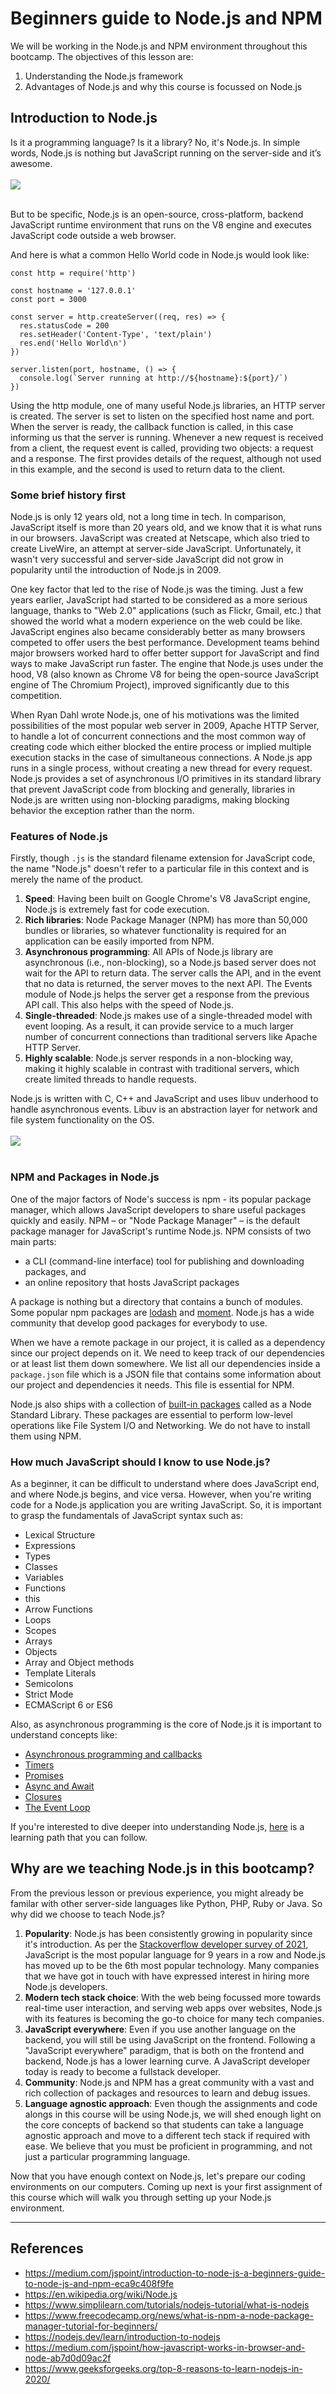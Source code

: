 # Beginners guide to Node.js and NPM
We will be working in the Node.js and NPM environment throughout this bootcamp. The objectives of this lesson are:
1. Understanding the Node.js framework
2. Advantages of Node.js and why this course is focussed on Node.js

## Introduction to Node.js
Is it a programming language? Is it a library? No, it's Node.js. In simple words, Node.js is nothing but JavaScript running on the server-side and it’s awesome.<br/><br/><img src="https://drive.google.com/uc?export=view&id=1oaHgcGKcrKbW6G-gFsncV95WhVmc40M7"><br/><br/>

But to be specific, Node.js is an open-source, cross-platform, backend JavaScript runtime environment that runs on the V8 engine and executes JavaScript code outside a web browser.

And here is what a common Hello World code in Node.js would look like:

```
const http = require('http')

const hostname = '127.0.0.1'
const port = 3000

const server = http.createServer((req, res) => {
  res.statusCode = 200
  res.setHeader('Content-Type', 'text/plain')
  res.end('Hello World\n')
})

server.listen(port, hostname, () => {
  console.log(`Server running at http://${hostname}:${port}/`)
})
```

Using the http module, one of many useful Node.js libraries, an HTTP server is created. The server is set to listen on the specified host name and port. When the server is ready, the callback function is called, in this case informing us that the server is running. Whenever a new request is received from a client, the request event is called, providing two objects: a request and a response. The first provides details of the request, although not used in this example, and the second is used to return data to the client.

### Some brief history first
Node.js is only 12 years old, not a long time in tech. In comparison, JavaScript itself is more than 20 years old, and we know that it is what runs in our browsers. JavaScript was created at Netscape, which also tried to create LiveWire, an attempt at server-side JavaScript. Unfortunately, it wasn't very successful and server-side JavaScript did not grow in popularity until the introduction of Node.js in 2009.

One key factor that led to the rise of Node.js was the timing. Just a few years earlier, JavaScript had started to be considered as a more serious language, thanks to "Web 2.0" applications (such as Flickr, Gmail, etc.) that showed the world what a modern experience on the web could be like. JavaScript engines also became considerably better as many browsers competed to offer users the best performance. Development teams behind major browsers worked hard to offer better support for JavaScript and find ways to make JavaScript run faster. The engine that Node.js uses under the hood, V8 (also known as Chrome V8 for being the open-source JavaScript engine of The Chromium Project), improved significantly due to this competition.

When Ryan Dahl wrote Node.js, one of his motivations was the limited possibilities of the most popular web server in 2009, Apache HTTP Server, to handle a lot of concurrent connections and the most common way of creating code which either blocked the entire process or implied multiple execution stacks in the case of simultaneous connections. A Node.js app runs in a single process, without creating a new thread for every request. Node.js provides a set of asynchronous I/O primitives in its standard library that prevent JavaScript code from blocking and generally, libraries in Node.js are written using non-blocking paradigms, making blocking behavior the exception rather than the norm.

### Features of Node.js
Firstly, though `.js` is the standard filename extension for JavaScript code, the name "Node.js" doesn't refer to a particular file in this context and is merely the name of the product.

1. **Speed**: Having been built on Google Chrome's V8 JavaScript engine, Node.js is extremely fast for code execution.
2. **Rich libraries**: Node Package Manager (NPM) has more than 50,000 bundles or libraries, so whatever functionality is required for an application can be easily imported from NPM.
3. **Asynchronous programming**: All APIs of Node.js library are asynchronous (i.e., non-blocking), so a Node.js based server does not wait for the API to return data. The server calls the API, and in the event that no data is returned, the server moves to the next API. The Events module of Node.js helps the server get a response from the previous API call. This also helps with the speed of Node.js.
4. **Single-threaded**: Node.js makes use of a single-threaded model with event looping. As a result, it can provide service to a much larger number of concurrent connections than traditional servers like Apache HTTP Server.
5. **Highly scalable**: Node.js server responds in a non-blocking way, making it highly scalable in contrast with traditional servers, which create limited threads to handle requests.

Node.js is written with C, C++ and JavaScript and uses libuv underhood to handle asynchronous events. Libuv is an abstraction layer for network and file system functionality on the OS.<br/><br/><img src="https://drive.google.com/uc?export=view&id=18ys74BkK9tzQ6u8avgVw9seweoXY6GnA"><br/><br/>

### NPM and Packages in Node.js
One of the major factors of Node's success is npm - its popular package manager, which allows JavaScript developers to share useful packages quickly and easily. NPM – or "Node Package Manager" – is the default package manager for JavaScript's runtime Node.js. NPM consists of two main parts:
- a CLI (command-line interface) tool for publishing and downloading packages, and
- an online repository that hosts JavaScript packages</br>

A package is nothing but a directory that contains a bunch of modules. Some popular npm packages are [lodash](https://lodash.com/) and [moment](https://momentjs.com/). Node.js has a wide community that develop good packages for everybody to use.

When we have a remote package in our project, it is called as a dependency since our project depends on it. We need to keep track of our dependencies or at least list them down somewhere. We list all our dependencies inside a `package.json` file which is a JSON file that contains some information about our project and dependencies it needs. This file is essential for NPM.

Node.js also ships with a collection of [built-in packages](https://nodejs.org/api/index.html) called as a Node Standard Library. These packages are essential to perform low-level operations like File System I/O and Networking. We do not have to install them using NPM.

### How much JavaScript should I know to use Node.js?
As a beginner, it can be difficult to understand where does JavaScript end, and where Node.js begins, and vice versa. However, when you're writing code for a Node.js application you are writing JavaScript. So, it is important to grasp the fundamentals of JavaScript syntax such as:
- Lexical Structure
- Expressions
- Types
- Classes
- Variables
- Functions
- this
- Arrow Functions
- Loops
- Scopes
- Arrays
- Objects
- Array and Object methods
- Template Literals
- Semicolons
- Strict Mode
- ECMAScript 6 or ES6

Also, as asynchronous programming is the core of Node.js it is important to understand concepts like:
- [Asynchronous programming and callbacks](https://nodejs.dev/learn/javascript-asynchronous-programming-and-callbacks)
- [Timers](https://nodejs.dev/learn/discover-javascript-timers)
- [Promises](https://nodejs.dev/learn/understanding-javascript-promises)
- [Async and Await](https://nodejs.dev/learn/modern-asynchronous-javascript-with-async-and-await)
- [Closures](https://developer.mozilla.org/en-US/docs/Web/JavaScript/Closures)
- [The Event Loop](https://nodejs.dev/learn/the-nodejs-event-loop)

If you're interested to dive deeper into understanding Node.js, [here](https://nodejs.dev/learn/introduction-to-nodejs) is a learning path that you can follow.

## Why are we teaching Node.js in this bootcamp?
From the previous lesson or previous experience, you might already be familar with other server-side languages like Python, PHP, Ruby or Java. So why did we choose to teach Node.js?

1. **Popularity**: Node.js has been consistently growing in popularity since it's introduction. As per the [Stackoverflow developer survey of 2021](https://insights.stackoverflow.com/survey/2021), JavaScript is the most popular language for 9 years in a row and Node.js has moved up to be the 6th most popular technology. Many companies that we have got in touch with have expressed interest in hiring more Node.js developers.
2. **Modern tech stack choice**: With the web being focussed more towards real-time user interaction, and serving web apps over websites, Node.js with its features is becoming the go-to choice for many tech companies.
3. **JavaScript everywhere**: Even if you use another language on the backend, you will still be using JavaScript on the frontend. Following a "JavaScript everywhere" paradigm, that is both on the frontend and backend, Node.js has a lower learning curve. A JavaScript developer today is ready to become a fullstack developer.
4. **Community**: Node.js and NPM has a great community with a vast and rich collection of packages and resources to learn and debug issues.
5. **Language agnostic approach**: Even though the assignments and code alongs in this course will be using Node.js, we will shed enough light on the core concepts of backend so that students can take a language agnostic approach and move to a different tech stack if required with ease. We believe that you must be proficient in programming, and not just a particular programming language.

Now that you have enough context on Node.js, let's prepare our coding environments on our computers. Coming up next is your first assignment of this course which will walk you through setting up your Node.js environment.

---
## References
- https://medium.com/jspoint/introduction-to-node-js-a-beginners-guide-to-node-js-and-npm-eca9c408f9fe
- https://en.wikipedia.org/wiki/Node.js
- https://www.simplilearn.com/tutorials/nodejs-tutorial/what-is-nodejs
- https://www.freecodecamp.org/news/what-is-npm-a-node-package-manager-tutorial-for-beginners/
- https://nodejs.dev/learn/introduction-to-nodejs
- https://medium.com/jspoint/how-javascript-works-in-browser-and-node-ab7d0d09ac2f
- https://www.geeksforgeeks.org/top-8-reasons-to-learn-nodejs-in-2020/